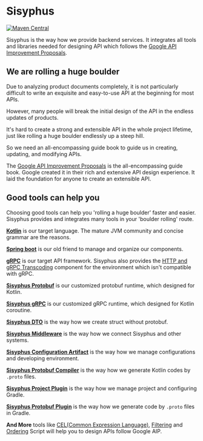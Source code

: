 # Sisyphus  

[![Maven Central](https://img.shields.io/maven-central/v/com.bybutter.sisyphus/sisyphus-bom)](https://mvnrepository.com/artifact/com.bybutter.sisyphus/sisyphus-bom)

Sisyphus is the way how we provide backend services. It integrates all tools and libraries needed for designing API which follows the [Google API Improvement Proposals](https://aip.bybutter.com).

## We are rolling a huge boulder

Due to analyzing product documents completely, it is not particularly difficult to write an exquisite and easy-to-use API at the beginning for most APIs.

However, many people will break the initial design of the API in the endless updates of products.

It's hard to create a strong and extensible API in the whole project lifetime, just like rolling a huge boulder endlessly up a steep hill.

So we need an all-encompassing guide book to guide us in creating, updating, and modifying APIs.  

The [Google API Improvement Proposals](https://aip.bybutter.com) is the all-encompassing guide book. Google created it in their rich and extensive API design experience. It laid the foundation for anyone to create an extensible API.

## Good tools can help you

Choosing good tools can help you 'rolling a huge boulder' faster and easier. Sisyphus provides and integrates many tools in your 'boulder rolling' route.

[**Kotlin**](https://kotlinlang.org/) is our target language. The mature JVM community and concise grammar are the reasons.

[**Spring boot**](https://spring.io/projects/spring-boot) is our old friend to manage and organize our components.

[**gRPC**](https://grpc.io/) is our target API framework. Sisyphus also provides the [HTTP and gRPC Transcoding](https://aip.bybutter.com/127) component for the environment which isn't compatible with gRPC.

[**Sisyphus Protobuf**](/lib/sisyphus-protobuf) is our customized protobuf runtime, which designed for Kotlin.

[**Sisyphus gRPC**](/lib/sisyphus-grpc) is our customized gRPC runtime, which designed for Kotlin coroutine.

[**Sisyphus DTO**](/lib/sisyphus-dto) is the way how we create struct without protobuf.

[**Sisyphus Middleware**](/middleware) is the way how we connect Sisyphus and other systems.

[**Sisyphus Configuration Artifact**](/middleware/sisyphus-configuration-artifact) is the way how we manage configurations and developing environment.

[**Sisyphus Protobuf Compiler**](/tools/sisyphus-protoc) is the way how we generate Kotlin codes by `.proto` files.

[**Sisyphus Project Plugin**](/tools/sisyphus-project-gradle-plugin) is the way how we manage project and configuring Gradle.

[**Sisyphus Protobuf Plugin**](/tools/sisyphus-protobuf-gradle-plugin) is the way how we generate code by `.proto` files in Gradle.

**And More** tools like [CEL(Common Expression Language)](https://github.com/google/cel-spec), [Filtering](https://aip.bybutter.com/160) and [Ordering](https://aip.bybutter.com/132#ordering) Script will help you to design APIs follow Google AIP.

